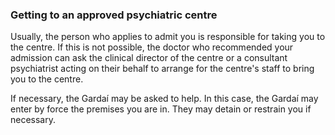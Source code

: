 ###  Getting to an approved psychiatric centre

Usually, the person who applies to admit you is responsible for taking you to
the centre. If this is not possible, the doctor who recommended your admission
can ask the clinical director of the centre or a consultant psychiatrist
acting on their behalf to arrange for the centre's staff to bring you to the
centre.

If necessary, the Gardaí may be asked to help. In this case, the Gardaí may
enter by force the premises you are in. They may detain or restrain you if
necessary.
